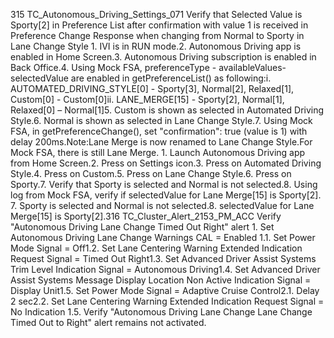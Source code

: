 315 TC_Autonomous_Driving_Settings_071 Verify that Selected Value is Sporty[2] in Preference List after confirmation with value 1 is received in Preference Change Response when changing from Normal to Sporty in Lane Change Style 1. IVI is in RUN mode.2. Autonomous Driving app is enabled in Home Screen.3. Autonomous Driving subscription is enabled in Back Office.4. Using Mock FSA, preferenceType - availableValues- selectedValue are enabled in getPreferenceList() as following:i. AUTOMATED_DRIVING_STYLE[0] - Sporty[3], Normal[2], Relaxed[1], Custom[0] - Custom[0]ii. LANE_MERGE[15] - Sporty[2], Normal[1], Relaxed[0] – Normal[1]5. Custom is shown as selected in Automated Driving Style.6. Normal is shown as selected in Lane Change Style.7. Using Mock FSA, in getPreferenceChange(), set "confirmation": true (value is 1) with delay 200ms.Note:Lane Merge is now renamed to Lane Change Style.For Mock FSA, there is still Lane Merge. 1. Launch Autonomous Driving app from Home Screen.2. Press on Settings icon.3. Press on Automated Driving Style.4. Press on Custom.5. Press on Lane Change Style.6. Press on Sporty.7. Verify that Sporty is selected and Normal is not selected.8. Using log from Mock FSA, verify if selectedValue for Lane Merge[15] is Sporty[2]. 7. Sporty is selected and Normal is not selected.8. selectedValue for Lane Merge[15] is Sporty[2].316 TC_Cluster_Alert_2153_PM_ACC Verify "Autonomous Driving Lane Change Timed Out Right" alert 1. Set Autonomous Driving Lane Change Warnings CAL = Enabled 1.1. Set Power Mode Signal = Off1.2. Set Lane Centering Warning Extended Indication Request Signal = Timed Out Right1.3. Set Advanced Driver Assist Systems Trim Level Indication Signal = Autonomous Driving1.4. Set Advanced Driver Assist Systems Message Display Location Non Active Indication Signal = Display Unit1.5. Set Power Mode Signal = Adaptive Cruise Control2.1. Delay 2 sec2.2. Set Lane Centering Warning Extended Indication Request Signal = No Indication 1.5. Verify "Autonomous Driving Lane Change Lane Change Timed Out to Right" alert remains not activated.